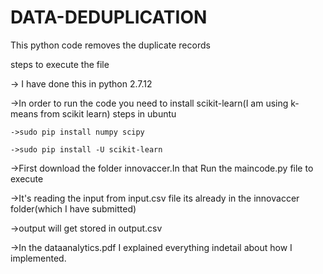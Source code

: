 # DATA-DEDUPLICATION
This python code removes the duplicate records

steps to execute the file

-> I have done this in python 2.7.12

->In order to run the code you need to install scikit-learn(I am using k-means from scikit learn) steps in ubuntu

	->sudo pip install numpy scipy
	
	->sudo pip install -U scikit-learn
	
->First download the folder innovaccer.In that Run the maincode.py file to execute

->It's reading the input from input.csv file its already in the innovaccer folder(which I have submitted)

->output will get stored in output.csv

->In the dataanalytics.pdf I explained everything indetail about how I implemented.	
	
		
